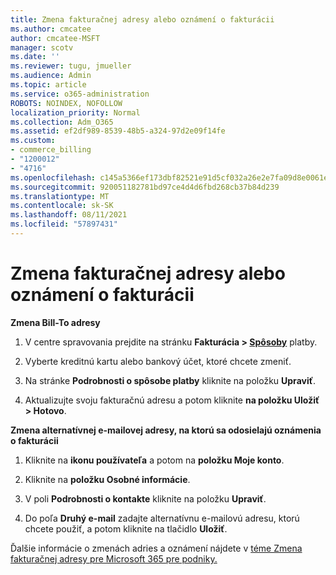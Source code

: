 ```yaml
---
title: Zmena fakturačnej adresy alebo oznámení o fakturácii
ms.author: cmcatee
author: cmcatee-MSFT
manager: scotv
ms.date: ''
ms.reviewer: tugu, jmueller
ms.audience: Admin
ms.topic: article
ms.service: o365-administration
ROBOTS: NOINDEX, NOFOLLOW
localization_priority: Normal
ms.collection: Adm_O365
ms.assetid: ef2df989-8539-48b5-a324-97d2e09f14fe
ms.custom:
- commerce_billing
- "1200012"
- "4716"
ms.openlocfilehash: c145a5366ef173dbf82521e91d5cf032a26e2e7fa09d8e0061ec03887a2a3124
ms.sourcegitcommit: 920051182781bd97ce4d4d6fbd268cb37b84d239
ms.translationtype: MT
ms.contentlocale: sk-SK
ms.lasthandoff: 08/11/2021
ms.locfileid: "57897431"
---
```

# <a name="change-billing-address-or-billing-email-notifications"></a>Zmena fakturačnej adresy alebo oznámení o fakturácii

**Zmena Bill-To adresy**

1. V centre spravovania prejdite na stránku **Fakturácia > [Spôsoby](https://go.microsoft.com/fwlink/p/?linkid=2018806)** platby.

2. Vyberte kreditnú kartu alebo bankový účet, ktoré chcete zmeniť.

3. Na stránke **Podrobnosti o spôsobe platby** kliknite na položku **Upraviť**.

4. Aktualizujte svoju fakturačnú adresu a potom kliknite **na položku Uložiť > Hotovo**.

**Zmena alternatívnej e-mailovej adresy, na ktorú sa odosielajú oznámenia o fakturácii** 

1. Kliknite na **ikonu používateľa** a potom na **položku Moje konto**.

2. Kliknite na **položku Osobné informácie**.

3. V poli **Podrobnosti o kontakte** kliknite na položku **Upraviť**.

4. Do poľa **Druhý e-mail** zadajte alternatívnu e-mailovú adresu, ktorú chcete použiť, a potom kliknite na tlačidlo **Uložiť**.

Ďalšie informácie o zmenách adries a oznámení nájdete v [téme Zmena fakturačnej adresy pre Microsoft 365 pre podniky.](https://docs.microsoft.com/microsoft-365/commerce/billing-and-payments/change-your-billing-addresses)
